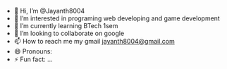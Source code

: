 - 👋 Hi, I’m @Jayanth8004
- 👀 I’m interested in programing web developing and game development
- 🌱 I’m currently learning BTech 1sem
- 💞️ I’m looking to collaborate on google
- 📫 How to reach me my gmail jayanth8004@gmail.com
- 😄 Pronouns: 
- ⚡ Fun fact: ...

<!---
Jayanth8004/Jayanth8004 is a ✨ special ✨ repository because its `README.md` (this file) appears on your GitHub profile.
You can click the Preview link to take a look at your changes.
--->
